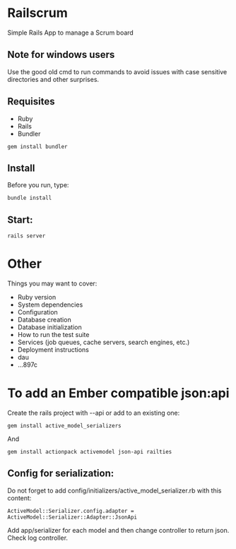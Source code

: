 # Railscrum
Simple Rails App to manage a Scrum board

## Note for windows users
Use the good old cmd to run commands to avoid issues with
case sensitive directories and other surprises.

## Requisites
- Ruby
- Rails
- Bundler

```
gem install bundler
```
## Install
Before you run, type:
```
bundle install
```

## Start:
```
rails server
```

# Other
Things you may want to cover:

* Ruby version
* System dependencies
* Configuration
* Database creation
* Database initialization
* How to run the test suite
* Services (job queues, cache servers, search engines, etc.)
* Deployment instructions
* dau
* ...897c

# To add an Ember compatible json:api

Create the rails project with --api or add to an existing one:

```
gem install active_model_serializers
```
And

```
gem install actionpack activemodel json-api railties
```

## Config for serialization:
Do not forget to add config/initializers/active_model_serializer.rb
with this content:
```
ActiveModel::Serializer.config.adapter = ActiveModel::Serializer::Adapter::JsonApi
```
Add app/serializer for each model
and then change controller to return json. Check log controller.
